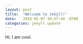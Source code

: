 ```yaml
---
layout: post
title:  "Welcome to Jekyll!"
date:   2018-05-07 10:57:49 -0700
categories: jekyll update
---
```


Hi. I am cool.
